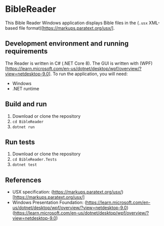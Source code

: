 # BibleReader

This Bible Reader Windows application displays Bible files in the (`.usx` XML-based file format)[https://markups.paratext.org/usx/]. 

## Development environment and running requirements

The Reader is written in C# (.NET Core 8). The GUI is written with (WPF)[https://learn.microsoft.com/en-us/dotnet/desktop/wpf/overview/?view=netdesktop-9.0]. To run the application, you will need:

- Windows
- .NET runtime

## Build and run

1. Download or clone the repository
2. ```cd BibleReader```
3. ```dotnet run```

## Run tests

1. Download or clone the repository
2. ```cd BibleReader.Tests```
3. ```dotnet test```

## References

- USX specification: (https://markups.paratext.org/usx/)[https://markups.paratext.org/usx/]
- Windows Presentation Foundation: (https://learn.microsoft.com/en-us/dotnet/desktop/wpf/overview/?view=netdesktop-9.0)(https://learn.microsoft.com/en-us/dotnet/desktop/wpf/overview/?view=netdesktop-9.0)